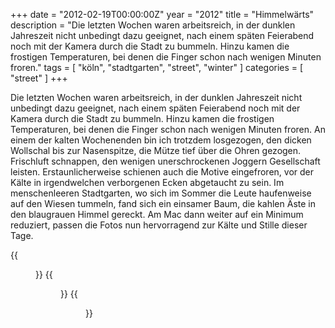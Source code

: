 +++
date = "2012-02-19T00:00:00Z"
year = "2012"
title = "Himmelwärts"
description = "Die letzten Wochen waren arbeitsreich, in der dunklen Jahreszeit nicht unbedingt dazu geeignet, nach einem späten Feierabend noch mit der Kamera durch die Stadt zu bummeln. Hinzu kamen die frostigen Temperaturen, bei denen die Finger schon nach wenigen Minuten froren."
tags = [ "köln", "stadtgarten", "street", "winter" ]
categories = [ "street" ]
+++

Die letzten Wochen waren arbeitsreich, in der dunklen Jahreszeit nicht unbedingt dazu geeignet, nach einem späten Feierabend noch mit der Kamera durch die Stadt zu bummeln. Hinzu kamen die frostigen Temperaturen, bei denen die Finger schon nach wenigen Minuten froren. An einem der kalten Wochenenden bin ich trotzdem losgezogen, den dicken Wollschal bis zur Nasenspitze, die Mütze tief über die Ohren gezogen. Frischluft schnappen, den wenigen unerschrockenen Joggern Gesellschaft leisten. Erstaunlicherweise schienen auch die Motive eingefroren, vor der Kälte in irgendwelchen verborgenen Ecken abgetaucht zu sein. Im menschenleeren Stadtgarten, wo sich im Sommer die Leute haufenweise auf den Wiesen tummeln, fand sich ein einsamer Baum, die kahlen Äste in den blaugrauen Himmel gereckt. Am Mac dann weiter auf ein Minimum reduziert, passen die Fotos nun hervorragend zur Kälte und Stille dieser Tage.

{{<figure src="/images/2012/20120129-1608-023.jpg" title="Himmelwärts I">}}
{{<figure src="/images/2012/20120129-1608-026.jpg" title="Himmelwärts II">}}
{{<figure src="/images/2012/20120129-1609-028.jpg" title="Himmelwärts III">}}
